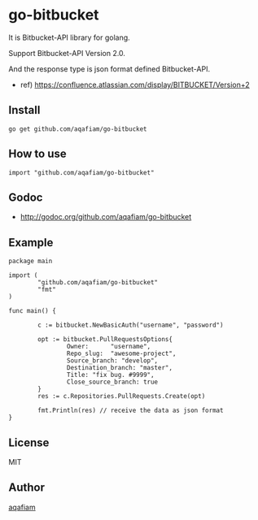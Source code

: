 # go-bitbucket

It is Bitbucket-API library for golang.

Support Bitbucket-API Version 2.0. 

And the response type is json format defined Bitbucket-API.

- ref) <https://confluence.atlassian.com/display/BITBUCKET/Version+2>

## Install

```
go get github.com/aqafiam/go-bitbucket
```

## How to use

```
import "github.com/aqafiam/go-bitbucket"
```

## Godoc

- <http://godoc.org/github.com/aqafiam/go-bitbucket>


## Example

```
package main

import (
        "github.com/aqafiam/go-bitbucket" 
        "fmt"
)

func main() {

        c := bitbucket.NewBasicAuth("username", "password")

        opt := bitbucket.PullRequestsOptions{
                Owner:      "username",
                Repo_slug:  "awesome-project",
                Source_branch: "develop",
                Destination_branch: "master",
                Title: "fix bug. #9999",
                Close_source_branch: true
        }
        res := c.Repositories.PullRequests.Create(opt)

        fmt.Println(res) // receive the data as json format
}
```

## License

MIT

## Author

[aqafiam](https://github.com/aqafiam)
